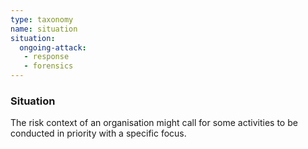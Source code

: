 ```yaml
---
type: taxonomy
name: situation
situation:
  ongoing-attack:
   - response
   - forensics
---
```


### Situation

The risk context of an organisation might call for some activities to be conducted in priority with a specific focus.
